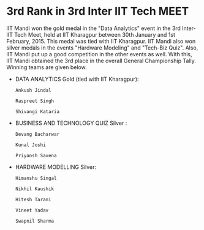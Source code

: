 3rd Rank in 3rd Inter IIT Tech MEET
===================================

IIT Mandi won the gold medal in the "Data Analytics" event in the 3rd Inter-IIT Tech Meet, held at IIT Kharagpur between 30th January and 1st February, 2015. This medal was tied with IIT Kharagpur. IIT Mandi also won silver medals in the events "Hardware Modeling" and "Tech-Biz Quiz". Also, IIT Mandi put up a good competition in the other events as well. With this, IIT Mandi obtained the 3rd place in the overall General Championship Tally. Winning teams are given below.

  - DATA ANALYTICS Gold (tied with IIT Kharagpur):

        Ankush Jindal

        Raspreet Singh

        Shivangi Kataria
  - BUSINESS AND TECHNOLOGY QUIZ Silver :

        Devang Bacharwar
        
        Kunal Joshi

        Priyansh Saxena
  - HARDWARE MODELLING Silver:

  		Himanshu Singal

  		Nikhil Kaushik

  		Hitesh Tarani

  		Vineet Yadav

  		Swapnil Sharma